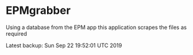 # EPMgrabber
Using a database from the EPM app this application scrapes the files as required


Latest backup: Sun Sep 22 19:52:01 UTC 2019
